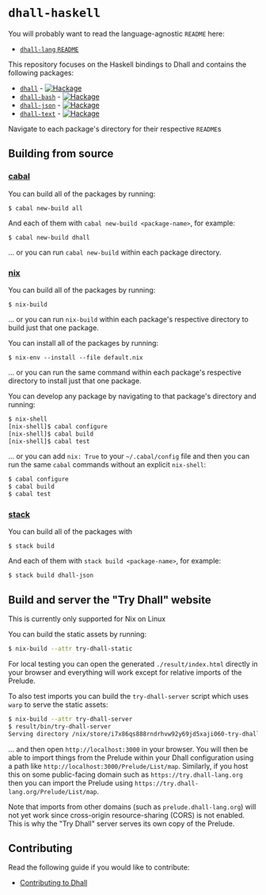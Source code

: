 # `dhall-haskell`

You will probably want to read the language-agnostic `README` here:

* [`dhall-lang` `README`](https://github.com/dhall-lang/dhall-lang/blob/master/README.md)

This repository focuses on the Haskell bindings to Dhall and contains
the following packages:

* [`dhall`](./dhall) - [![Hackage](https://img.shields.io/hackage/v/dhall.svg)](https://hackage.haskell.org/package/dhall)
* [`dhall-bash`](./dhall-bash) - [![Hackage](https://img.shields.io/hackage/v/dhall-bash.svg)](https://hackage.haskell.org/package/dhall-bash)
* [`dhall-json`](./dhall-json) - [![Hackage](https://img.shields.io/hackage/v/dhall-json.svg)](https://hackage.haskell.org/package/dhall-json)
* [`dhall-text`](./dhall-text) - [![Hackage](https://img.shields.io/hackage/v/dhall-text.svg)](https://hackage.haskell.org/package/dhall-text)

Navigate to each package's directory for their respective `README`s

## Building from source

### [cabal](https://www.haskell.org/cabal)

You can build all of the packages by running:

```console
$ cabal new-build all
```

And each of them with `cabal new-build <package-name>`, for example:

```console
$ cabal new-build dhall
```

... or you can run `cabal new-build` within each package directory.

### [nix](https://nixos.org/nix/)

You can build all of the packages by running:

```console
$ nix-build
```

... or you can run `nix-build` within each package's respective directory to
build just that one package.

You can install all of the packages by running:

```
$ nix-env --install --file default.nix
```

... or you can run the same command within each package's respective directory
to install just that one package.

You can develop any package by navigating to that package's directory and
running:

```bash
$ nix-shell
[nix-shell]$ cabal configure
[nix-shell]$ cabal build
[nix-shell]$ cabal test
```

... or you can add `nix: True` to your `~/.cabal/config` file and then you can
run the same `cabal` commands without an explicit `nix-shell`:

```bash
$ cabal configure
$ cabal build
$ cabal test
```

### [stack](https://docs.haskellstack.org)

You can build all of the packages with

```console
$ stack build
```

And each of them with `stack build <package-name>`, for example:

```console
$ stack build dhall-json
```

## Build and server the "Try Dhall" website

This is currently only supported for Nix on Linux

You can build the static assets by running:

```bash
$ nix-build --attr try-dhall-static
```

For local testing you can open the generated `./result/index.html` directly in
your browser and everything will work except for relative imports of the
Prelude.

To also test imports you can build the `try-dhall-server` script which uses
`warp` to serve the static assets:

```bash
$ nix-build --attr try-dhall-server
$ result/bin/try-dhall-server
Serving directory /nix/store/i7x86qs888rndrhvw92y69jd5xaji060-try-dhall-static on port 3000 with ["index.html","index.htm"] index files.
```

... and then open `http://localhost:3000` in your browser.  You will then be
able to import things from the Prelude within your Dhall configuration using
a path like `http://localhost:3000/Prelude/List/map`.  Similarly, if you host
this on some public-facing domain such as `https://try.dhall-lang.org` then you
can import the Prelude using `https://try.dhall-lang.org/Prelude/List/map`.

Note that imports from other domains (such as `prelude.dhall-lang.org`) will not
yet work since cross-origin resource-sharing (CORS) is not enabled.  This is why
the "Try Dhall" server serves its own copy of the Prelude.

## Contributing

Read the following guide if you would like to contribute:

* [Contributing to Dhall](https://github.com/dhall-lang/dhall-lang/blob/master/.github/CONTRIBUTING.md)
